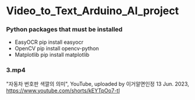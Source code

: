 # Video_to_Text_Arduino_AI_project

### Python packages that must be installed
+ EasyOCR
    pip install easyocr
+ OpenCV
    pip install opencv-python
+ Matplotlib
    pip install matplotlib

### 3.mp4
"자동차 번호판 색깔의 의미", YouTube, uploaded by 이거알면인정 13 Jun. 2023,
https://www.youtube.com/shorts/kEYTpOo7-tI
